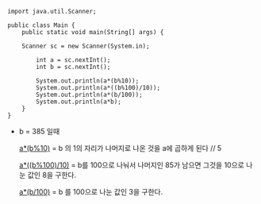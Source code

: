 ```
import java.util.Scanner;

public class Main {
	public static void main(String[] args) {
        
	Scanner sc = new Scanner(System.in);

		int a = sc.nextInt();
		int b = sc.nextInt();

		System.out.println(a*(b%10));
		System.out.println(a*((b%100)/10)); 
		System.out.println(a*(b/100));
		System.out.println(a*b);
    }
}
```

- b = 385 일때

  [a*(b%10)](http://m.out.println(a*(b))%3B/) = b 의 1의 자리가 나머지로 나온 것을 a에 곱하게 된다 // 5

  [a*((b%100)/10)](http://m.out.println(a*((b0)/10));) = b를 100으로 나눠서 나머지인 85가 남으면 그것을 10으로 나눈 값인 8을 구한다.

  [a*(b/100)](http://m.out.println(a*(b/100));) = b 를 100으로 나눈 값인 3을 구한다.